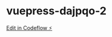 # vuepress-dajpqo-2

[Edit in Codeflow ⚡️](https://stackblitz.com/~/github.com/haihd/vuepress-dajpqo-2)
